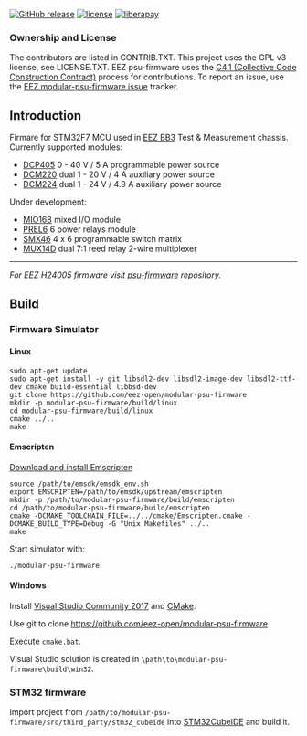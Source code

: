 [![GitHub release](https://img.shields.io/github/release/eez-open/modular-psu-firmware.svg)](https://github.com/eez-open/modular-psu-firmware/releases)  [![license](https://img.shields.io/github/license/eez-open/modular-psu-firmware.svg)](https://github.com/eez-open/modular-psu-firmware/blob/master/LICENSE.TXT) [![liberapay](https://img.shields.io/liberapay/receives/eez-open.svg?logo=liberapay)](https://liberapay.com/eez-open/donate)

### Ownership and License

The contributors are listed in CONTRIB.TXT. This project uses the GPL v3 license, see LICENSE.TXT.
EEZ psu-firmware uses the [C4.1 (Collective Code Construction Contract)](http://rfc.zeromq.org/spec:22) process for contributions.
To report an issue, use the [EEZ modular-psu-firmware issue](https://github.com/eez-open/modular-psu-firmware/issues) tracker.

## Introduction

Firmare for STM32F7 MCU used in [EEZ BB3](https://github.com/eez-open/modular-psu) Test & Measurement chassis. 
Currently supported modules:

* [DCP405](https://github.com/eez-open/modular-psu/tree/master/dcp405) 0 - 40 V / 5 A programmable power source
* [DCM220](https://github.com/eez-open/modular-psu/tree/master/dcm220) dual 1 - 20 V / 4 A auxiliary power source
* [DCM224](https://github.com/eez-open/dib-dcm224) dual 1 - 24 V / 4.9 A auxiliary power source

Under development:

* [MIO168](https://github.com/eez-open/dib-mio168) mixed I/O module
* [PREL6](https://github.com/eez-open/dib-prel6) 6 power relays module
* [SMX46](https://github.com/eez-open/dib-smx46) 4 x 6 programmable switch matrix
* [MUX14D](https://github.com/eez-open/dib-mux14d) dual 7:1 reed relay 2-wire multiplexer

---

_For EEZ H24005 firmware visit [psu-firmware](https://github.com/eez-open/psu-firmware) repository._

## Build

### Firmware Simulator

#### Linux

```
sudo apt-get update
sudo apt-get install -y git libsdl2-dev libsdl2-image-dev libsdl2-ttf-dev cmake build-essential libbsd-dev
git clone https://github.com/eez-open/modular-psu-firmware
mkdir -p modular-psu-firmware/build/linux
cd modular-psu-firmware/build/linux
cmake ../..
make
```

#### Emscripten

[Download and install Emscripten](https://emscripten.org/docs/getting_started/downloads.html)

```
source /path/to/emsdk/emsdk_env.sh
export EMSCRIPTEN=/path/to/emsdk/upstream/emscripten
mkdir -p /path/to/modular-psu-firmware/build/emscripten
cd /path/to/modular-psu-firmware/build/emscripten
cmake -DCMAKE_TOOLCHAIN_FILE=../../cmake/Emscripten.cmake -DCMAKE_BUILD_TYPE=Debug -G "Unix Makefiles" ../..
make
```

Start simulator with:

```
./modular-psu-firmware
```

#### Windows

Install [Visual Studio Community 2017](https://visualstudio.microsoft.com/downloads/) and [CMake](https://cmake.org/install/).

Use git to clone https://github.com/eez-open/modular-psu-firmware.

Execute `cmake.bat`.

Visual Studio solution is created in `\path\to\modular-psu-firmware\build\win32`.

### STM32 firmware

Import project from `/path/to/modular-psu-firmware/src/third_party/stm32_cubeide` into [STM32CubeIDE](https://www.st.com/en/development-tools/stm32cubeide.html) and build it.
